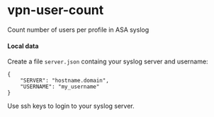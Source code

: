 # vpn-user-count
Count number of users per profile in ASA syslog

#### Local data

Create a file `server.json` containg your syslog server and username:

```
{
	"SERVER": "hostname.domain",
	"USERNAME": "my_username"
}
```

Use ssh keys to login to your syslog server.

